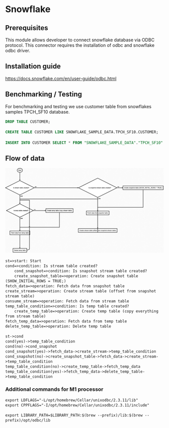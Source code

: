 # Snowflake

## Prerequisites
This module allows developer to connect snowflake database via ODBC protocol.
This connector requires the installation of odbc and snowflake odbc driver.


## Installation guide
https://docs.snowflake.com/en/user-guide/odbc.html

## Benchmarking / Testing

For benchmarking and testing we use customer table from snowflakes samples TPCH_SF10 database.

```sql
DROP TABLE CUSTOMER;

CREATE TABLE CUSTOMER LIKE SNOWFLAKE_SAMPLE_DATA.TPCH_SF10.CUSTOMER;

INSERT INTO CUSTOMER SELECT * FROM "SNOWFLAKE_SAMPLE_DATA"."TPCH_SF10"."CUSTOMER";
```

## Flow of data
![Flow](flow.png)

```
st=>start: Start
cond=>condition: Is stream table created?
    cond_snapshot=>condition: Is snapshot stream table created?
    create_snapshot_table=>operation: Create snapshot table (SHOW_INITIAL_ROWS = TRUE;)
fetch_data=>operation: Fetch data from snapshot table
create_stream=>operation: Create stream table (offset from snapshot stream table)
consume_stream=>operation: Fetch data from stream table
temp_table_condition=>condition: Is temp table created?
    create_temp_table=>operation: Create temp table (copy everything from stream table)
fetch_temp_data=>operation: Fetch data from temp table
delete_temp_table=>operation: Delete temp table

st->cond
cond(yes)->temp_table_condition
cond(no)->cond_snapshot
cond_snapshot(yes)->fetch_data->create_stream->temp_table_condition
cond_snapshot(no)->create_snapshot_table->fetch_data->create_stream->temp_table_condition
temp_table_condition(no)->create_temp_table->fetch_temp_data
temp_table_condition(yes)->fetch_temp_data->delete_temp_table->temp_table_condition
```

### Additional commands for M1 processor
```
export LDFLAGS="-L/opt/homebrew/Cellar/unixodbc/2.3.11/lib"
export CPPFLAGS="-I/opt/homebrew/Cellar/unixodbc/2.3.11/include"

export LIBRARY_PATH=$LIBRARY_PATH:$(brew --prefix)/lib:$(brew --prefix)/opt/odbc/lib
```